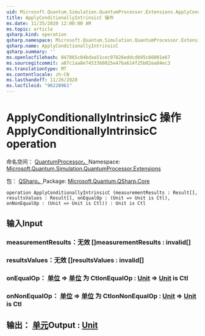 ```yaml
---
uid: Microsoft.Quantum.Simulation.QuantumProcessor.Extensions.ApplyConditionallyIntrinsicC
title: ApplyConditionallyIntrinsicC 操作
ms.date: 11/25/2020 12:00:00 AM
ms.topic: article
qsharp.kind: operation
qsharp.namespace: Microsoft.Quantum.Simulation.QuantumProcessor.Extensions
qsharp.name: ApplyConditionallyIntrinsicC
qsharp.summary: ''
ms.openlocfilehash: 847865c04bdaa51cec97826eddcdb95c66001e67
ms.sourcegitcommit: a87c1aa8e7453360025e47ba614f25b02ea84ec3
ms.translationtype: MT
ms.contentlocale: zh-CN
ms.lasthandoff: 11/26/2020
ms.locfileid: "96228961"
---
```

# <a name="applyconditionallyintrinsicc-operation"></a><span data-ttu-id="12ce7-102">ApplyConditionallyIntrinsicC 操作</span><span class="sxs-lookup"><span data-stu-id="12ce7-102">ApplyConditionallyIntrinsicC operation</span></span>

<span data-ttu-id="12ce7-103">命名空间： [QuantumProcessor。](xref:Microsoft.Quantum.Simulation.QuantumProcessor.Extensions)</span><span class="sxs-lookup"><span data-stu-id="12ce7-103">Namespace: [Microsoft.Quantum.Simulation.QuantumProcessor.Extensions](xref:Microsoft.Quantum.Simulation.QuantumProcessor.Extensions)</span></span>

<span data-ttu-id="12ce7-104">包： [QSharp。](https://nuget.org/packages/Microsoft.Quantum.QSharp.Core)</span><span class="sxs-lookup"><span data-stu-id="12ce7-104">Package: [Microsoft.Quantum.QSharp.Core](https://nuget.org/packages/Microsoft.Quantum.QSharp.Core)</span></span>




```qsharp
operation ApplyConditionallyIntrinsicC (measurementResults : Result[], resultsValues : Result[], onEqualOp : (Unit => Unit is Ctl), onNonEqualOp : (Unit => Unit is Ctl)) : Unit is Ctl
```


## <a name="input"></a><span data-ttu-id="12ce7-105">输入</span><span class="sxs-lookup"><span data-stu-id="12ce7-105">Input</span></span>

### <a name="measurementresults--__invalidresult__"></a><span data-ttu-id="12ce7-106">measurementResults：__无效 <Result>__[]</span><span class="sxs-lookup"><span data-stu-id="12ce7-106">measurementResults : __invalid<Result>__[]</span></span>




### <a name="resultsvalues--__invalidresult__"></a><span data-ttu-id="12ce7-107">resultsValues：__无效 <Result>__[]</span><span class="sxs-lookup"><span data-stu-id="12ce7-107">resultsValues : __invalid<Result>__[]</span></span>




### <a name="onequalop--unit--unit--is-ctl"></a><span data-ttu-id="12ce7-108">onEqualOp： [单位](xref:microsoft.quantum.lang-ref.unit) => [单位](xref:microsoft.quantum.lang-ref.unit)  为 Ctl</span><span class="sxs-lookup"><span data-stu-id="12ce7-108">onEqualOp : [Unit](xref:microsoft.quantum.lang-ref.unit) => [Unit](xref:microsoft.quantum.lang-ref.unit)  is Ctl</span></span>




### <a name="onnonequalop--unit--unit--is-ctl"></a><span data-ttu-id="12ce7-109">onNonEqualOp： [单位](xref:microsoft.quantum.lang-ref.unit) => [单位](xref:microsoft.quantum.lang-ref.unit)  为 Ctl</span><span class="sxs-lookup"><span data-stu-id="12ce7-109">onNonEqualOp : [Unit](xref:microsoft.quantum.lang-ref.unit) => [Unit](xref:microsoft.quantum.lang-ref.unit)  is Ctl</span></span>





## <a name="output--unit"></a><span data-ttu-id="12ce7-110">输出： [单元](xref:microsoft.quantum.lang-ref.unit)</span><span class="sxs-lookup"><span data-stu-id="12ce7-110">Output : [Unit](xref:microsoft.quantum.lang-ref.unit)</span></span>

